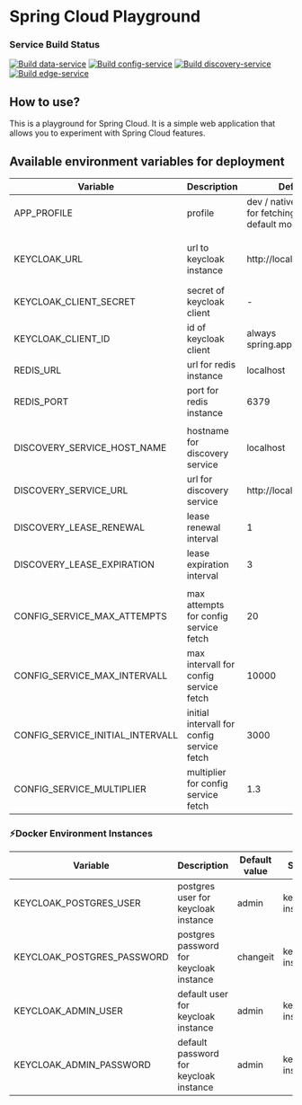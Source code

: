 # Spring Cloud Playground 

### Service Build Status 
[![Build data-service](https://github.com/volalm15/app/actions/workflows/data-service.yml/badge.svg?branch=main)](https://github.com/volalm15/app/actions/workflows/data-service.yml)
[![Build config-service](https://github.com/volalm15/app/actions/workflows/config-service.yml/badge.svg)](https://github.com/volalm15/app/actions/workflows/config-service.yml)
[![Build discovery-service](https://github.com/volalm15/app/actions/workflows/discovery-service.yml/badge.svg?branch=main)](https://github.com/volalm15/app/actions/workflows/discovery-service.yml)
[![Build edge-service](https://github.com/volalm15/app/actions/workflows/edge-service.yml/badge.svg?branch=main)](https://github.com/volalm15/app/actions/workflows/edge-service.yml)

## How to use?
This is a playground for Spring Cloud. It is a simple web application that allows you to experiment with Spring Cloud features.

## Available environment variables for deployment
| Variable                         | Description                                | Default value                                                             | Service                    |
|----------------------------------|--------------------------------------------|---------------------------------------------------------------------------|----------------------------|
| APP_PROFILE                      | profile                                    | dev / native (=config service for fetching native config in default mode) | all                        |
|                                  |                                            |                                                                           |                            |
| KEYCLOAK_URL                     | url to keycloak instance                   | http://localhost:8080                                                     | edge-service, data-service |
| KEYCLOAK_CLIENT_SECRET           | secret of keycloak client                  | -                                                                         | edge-service               |
| KEYCLOAK_CLIENT_ID               | id of keycloak client                      | always spring.application.name                                            | edge-service               |
| REDIS_URL                        | url for redis instance                     | localhost                                                                 | edge-service               |
| REDIS_PORT                       | port for redis instance                    | 6379                                                                      | edge-service               |
|                                  |                                            |                                                                           |                            |
| DISCOVERY_SERVICE_HOST_NAME      | hostname for discovery service             | localhost                                                                 | discovery-service          |
| DISCOVERY_SERVICE_URL            | url for discovery service                  | http://localhost:8761/eureka                                              | all                        |
| DISCOVERY_LEASE_RENEWAL          | lease renewal interval                     | 1                                                                         | all                        |
| DISCOVERY_LEASE_EXPIRATION       | lease expiration interval                  | 3                                                                         | all                        |
|                                  |                                            |                                                                           |                            |
| CONFIG_SERVICE_MAX_ATTEMPTS      | max attempts for config service fetch      | 20                                                                        | all                        |
| CONFIG_SERVICE_MAX_INTERVALL     | max intervall for config service fetch     | 10000                                                                     | all                        |
| CONFIG_SERVICE_INITIAL_INTERVALL | initial intervall for config service fetch | 3000                                                                      | all                        |
| CONFIG_SERVICE_MULTIPLIER        | multiplier for config service fetch        | 1.3                                                                       | all                        |


### ⚡Docker Environment Instances
| Variable                   | Description                             | Default value                                                             | Service                    |
|----------------------------|-----------------------------------------|---------------------------------------------------------------------------|----------------------------|
| KEYCLOAK_POSTGRES_USER     | postgres user for keycloak instance     | admin                                                                     | keycloak-instance          |
| KEYCLOAK_POSTGRES_PASSWORD | postgres password for keycloak instance | changeit                                                                  | keycloak-instance          |
| KEYCLOAK_ADMIN_USER        | default user for keycloak instance      | admin                                                                     | keycloak-instance          |
| KEYCLOAK_ADMIN_PASSWORD    | default password for keycloak instance  | admin                                                                     | keycloak-instance          |

